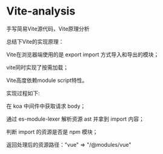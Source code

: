 # Vite-analysis
手写简易Vite源代码，Vite原理分析

总结下Vite的实现原理：

Vite在浏览器端使用的是 export import 方式导入和导出的模块；

vite同时实现了按需加载；

Vite高度依赖module script特性。

实现过程如下:

在 koa 中间件中获取请求 body；

通过 es-module-lexer 解析资源 ast 并拿到 import 内容；

判断 import 的资源是否是 npm 模块；

返回处理后的资源路径："vue" => "/@modules/vue"
